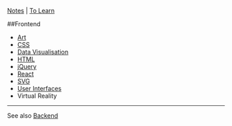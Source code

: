 [Notes](notes.md) | [To Learn](toLearn.md)

##Frontend
* [Art](art.md)
* [CSS](CSS/CSS.md)
* [Data Visualisation](dataVisualisation.md)
* [HTML](HTML/HTML.md)
* [jQuery](javascript/jQuery.md)
* [React](react/react.md)
* [SVG](HTML/SVG.md)
* [User Interfaces](UI.md)
* Virtual Reality

---

See also [Backend](backend.md)
